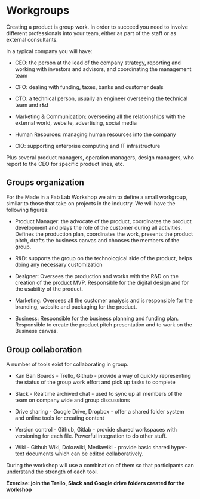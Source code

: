 # Workgroups

Creating a product is group work. In order to succeed you need to involve different professionals into your team, either as part of the staff or as external consultants.

In a typical company you will have:

- CEO: the person at the lead of the company strategy, reporting and working with investors and advisors, and coordinating the management team

- CFO: dealing with funding, taxes, banks and customer deals

- CTO: a technical person, usually an engineer overseeing the technical team and r&d

- Marketing & Communication: overseeing all the relationships with the external world, website, advertising, social media

- Human Resources: managing human resources into the company

- CIO: supporting enterprise computing and IT infrastructure

Plus several product managers, operation managers, design managers, who report to the CEO for specific product lines, etc.

## Groups organization

For the Made in a Fab Lab Workshop we aim to define a small workgroup, similar to those that take on projects in the industry. We will have the following figures:

- Product Manager: the advocate of the product, coordinates the product development and plays the role of the customer during all activities. Defines the production plan, coordinates the work, presents the product pitch, drafts the business canvas and chooses the members of the group.

- R&D: supports the group on the technological side of the product, helps doing any necessary customization 

- Designer: Oversees the production and works with the R&D on the creation of the product MVP. Responsible for the digital design and for the usability of the product.

- Marketing: Oversees all the customer analysis and is responsible for the branding, website and packaging for the product.

- Business: Responsible for the business planning and funding plan. Responsible to create the product pitch presentation and to work on the Business canvas.

## Group collaboration

A number of tools exist for collaborating in group.

- Kan Ban Boards - Trello, Github - provide a way of quickly representing the status of the group work effort and pick up tasks to complete

- Slack - Realtime archived chat - used to sync up all members of the team on company wide and group discussions  

- Drive sharing - Google Drive, Dropbox - offer a shared folder system and online tools for creating content

- Version control - Github, Gitlab - provide shared workspaces with versioning for each file. Powerful integration to do other stuff.

- Wiki - Github Wiki, Dokuwiki, Mediawiki - provide basic shared hyper-text documents which can be edited collaboratively.

During the workshop will use a combination of them so that participants can understand the strength of each tool.

**Exercise: join the Trello, Slack and Google drive folders created for the workshop**